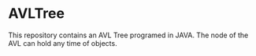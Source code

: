 # AVLTree

This repository contains an AVL Tree programed in JAVA.
The node of the AVL can hold any time of objects.
